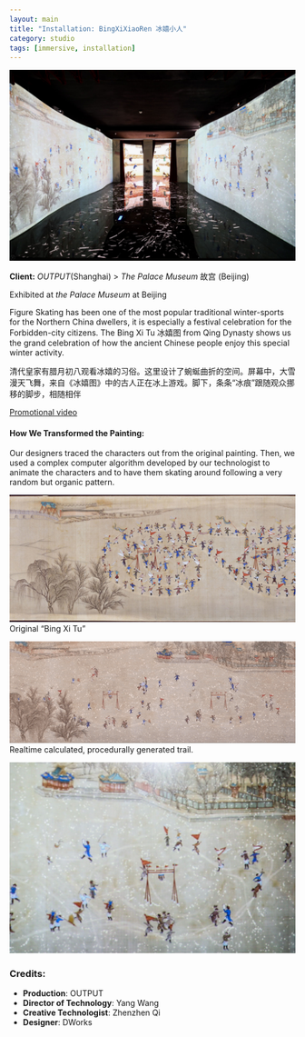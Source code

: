 ```yaml
---
layout: main
title: "Installation: BingXiXiaoRen 冰嬉小人"
category: studio
tags: [immersive, installation]
---
```


![](/assets/image/gugong_bingxi_2.jpg)

**Client:**  *OUTPUT*(Shanghai) > *The Palace Museum* 故宫 (Beijing)

Exhibited at *the Palace Museum* at Beijing

Figure Skating has been one of the most popular traditional winter-sports for the Northern China dwellers, it is especially a festival celebration for the Forbidden-city citizens. The Bing Xi Tu 冰嬉图 from Qing Dynasty shows us the grand celebration of how the ancient Chinese people enjoy this special winter activity.

清代皇家有腊月初八观看冰嬉的习俗。这里设计了蜿蜒曲折的空间。屏幕中，大雪漫天飞舞，来自《冰嬉图》中的古人正在冰上游戏。脚下，条条“冰痕”跟随观众挪移的脚步，相随相伴

[Promotional video](https://vimeo.com/381695547/e780d71ad9)

#### How We Transformed the Painting:

Our designers traced the characters out from the original painting. Then, we used a complex computer algorithm developed by our technologist to animate the characters and to have them skating around following a very random but organic pattern.

![](/assets/image/gugong_bingxi_HeHuaBingXiTu.jpg)
Original “Bing Xi Tu”


![](/assets/image/gugong_bingxi_7.gif)
Realtime calculated, procedurally generated trail.


![](/assets/image/gugong_bingxi_0.jpg)

### Credits:

- **Production**: OUTPUT
- **Director of Technology**: Yang Wang 
- **Creative Technologist**: Zhenzhen Qi
- **Designer**: DWorks  